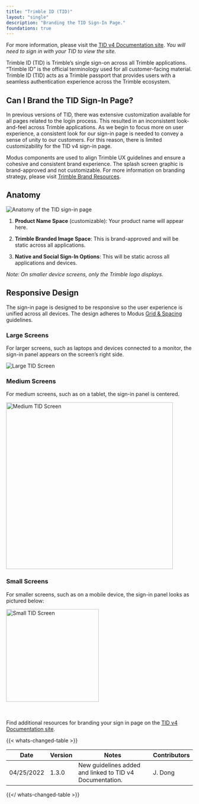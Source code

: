 ```yaml
---
title: "Trimble ID (TID)"
layout: "single"
description: "Branding the TID Sign-In Page."
foundations: true
---
```


For more information, please visit the [TID v4 Documentation site](https://docs.trimblecloud.com/identity_v4.0/). _You will need to sign in with your TID to view the site._

Trimble ID (TID) is Trimble’s single sign-on across all Trimble applications. “Trimble ID” is the official terminology used for all customer-facing material. Trimble ID (TID) acts as a Trimble passport that provides users with a seamless authentication experience across the Trimble ecosystem.

## Can I Brand the TID Sign-In Page?

In previous versions of TID, there was extensive customization available for all pages related to the login process. This resulted in an inconsistent look-and-feel across Trimble applications. As we begin to focus more on user experience, a consistent look for our sign-in page is needed to convey a sense of unity to our customers. For this reason, there is limited customizability for the TID v4 sign-in page.

Modus components are used to align Trimble UX guidelines and ensure a cohesive and consistent brand experience. The splash screen graphic is brand-approved and not customizable. For more information on branding strategy, please visit [Trimble Brand Resources](https://brand.trimble.com/).

## Anatomy

![Anatomy of the TID sign-in page](/img/foundations/tid-anatomy.svg)

1. **Product Name Space** (customizable): Your product name will appear here.

2. **Trimble Branded Image Space**: This is brand-approved and will be static across all applications.

3. **Native and Social Sign-In Options**: This will be static across all applications and devices.

_Note: On smaller device screens, only the Trimble logo displays._

## Responsive Design

The sign-in page is designed to be responsive so the user experience is unified across all devices. The design adheres to Modus [Grid & Spacing](/foundations/grid-and-spacing/) guidelines.

### Large Screens

For larger screens, such as laptops and devices connected to a monitor, the sign-in panel appears on the screen’s right side.

![Large TID Screen](/img/foundations/tid-large.svg)

### Medium Screens

For medium screens, such as on a tablet, the sign-in panel is centered.

<img alt="Medium TID Screen" src="/img/foundations/tid-medium.svg" width="450">

### Small Screens

For smaller screens, such as on a mobile device, the sign-in panel looks as pictured below:

<img alt="Small TID Screen" src="/img/foundations/tid-small.svg" width="250">

<br>&nbsp;<br>
Find additional resources for branding your sign in page on the [TID v4 Documentation site](https://docs.trimblecloud.com/identity_v4.0/).

{{< whats-changed-table >}}

| Date       | Version | Notes                                                    | Contributors |
| ---------- | ------- | -------------------------------------------------------- | ------------ |
| 04/25/2022 | 1.3.0   | New guidelines added and linked to TID v4 Documentation. | J. Dong      |

{{</ whats-changed-table >}}

